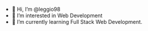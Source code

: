 - 👋 Hi, I’m @leggio98
- 👀 I’m interested in Web Development
- 🌱 I’m currently learning Full Stack Web Development.


<!---
leggio98/leggio98 is a ✨ special ✨ repository because its `README.md` (this file) appears on your GitHub profile.
You can click the Preview link to take a look at your changes.
--->
